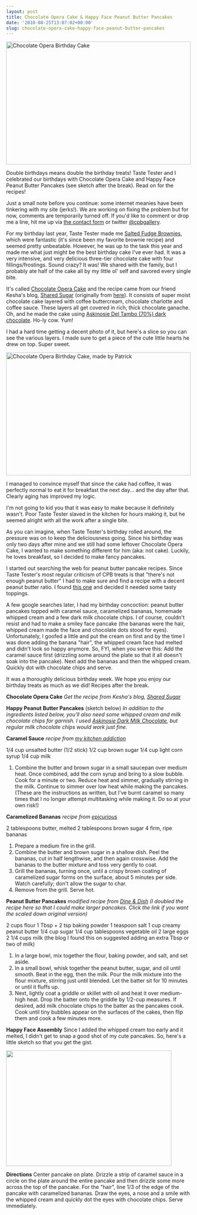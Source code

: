 ```yaml
---
layout: post
title: Chocolate Opera Cake & Happy Face Peanut Butter Pancakes
date: '2010-08-25T13:07:02+00:00'
slug: chocolate-opera-cake-happy-face-peanut-butter-pancakes
---
```

<a href="http://www.flickr.com/photos/kstar810/4901940828/" title="Chocolate Opera Birthday Cake by kstar810, on Flickr"><img src="http://farm5.static.flickr.com/4075/4901940828_180bbd57f6.jpg" width="500" height="333" alt="Chocolate Opera Birthday Cake" /></a>

Double birthdays means double the birthday treats! Taste Tester and I celebrated our birthdays with Chocolate Opera Cake and Happy Face Peanut Butter Pancakes (see sketch after the break). Read on for the recipes!

Just a small note before you continue: some internet meanies have been tinkering with my site (jerks!). We are working on fixing the problem but for now, comments are temporarily turned off. If you'd like to comment or drop me a line, hit me up via <a href="http://www.cpbgallery.com/submit-contact/">the contact form</a> or twitter <a href="http://twitter.com/cpbgallery">@cpbgallery</a>.

For my birthday last year, Taste Tester made me <a href="http://www.flickr.com/photos/kstar810/3843086651/">Salted Fudge Brownies</a>, which were fantastic (it's since been my favorite brownie recipe) and seemed pretty unbeatable. However, he was up to the task this year and made me what just might be the best birthday cake I've ever had. It was a very intensive, and very delicious three-tier chocolate cake with four fillings/frostings. Sound crazy? It was! We shared with the family, but I probably ate half of the cake all by my little ol' self and savored every single bite.

It's called <a href="http://sharedsugar.com/chocolate-opera-cake/">Chocolate Opera Cake</a> and the recipe came from our friend Kesha's blog, <a href="http://sharedsugar.com/chocolate-opera-cake/">Shared Sugar</a> (originally from <a href="http://www.iptv.org/fair/story.cfm/video/sf09_20090822_4006_6_06/video">here</a>). It consists of super moist chocolate cake layered with coffee buttercream, chocolate charlotte and coffee sauce. These layers all get covered in rich, thick chocolate ganache. Oh, and he made the cake using <a href="https://www.askinosie.com/p-1-san-jose-del-tambo-70-85g3-oz.aspx">Askinosie Del Tambo (70%) dark chocolate</a>. Ho-ly cow. Yum! 

I had a hard time getting a decent photo of it, but here's a slice so you can see the various layers. I made sure to get a piece of the cute little hearts he drew on top. Super sweet.

<a href="http://www.flickr.com/photos/kstar810/4901352969/" title="Chocolate Opera Birthday Cake, made by Patrick by kstar810, on Flickr"><img src="http://farm5.static.flickr.com/4141/4901352969_05528f63b9.jpg" width="500" height="333" alt="Chocolate Opera Birthday Cake, made by Patrick" /></a>

I managed to convince myself that since the cake had coffee, it was perfectly normal to eat it for breakfast the next day... and the day after that. Clearly aging has improved my logic.

I'm not going to kid you that it was easy to make because it definitely wasn't. Poor Taste Tester slaved in the kitchen for hours making it, but he seemed alright with all the work after a single bite.

As you can imagine, when Taste Tester's birthday rolled around, the pressure was on to keep the deliciousness going. Since his birthday was only two days after mine and we still had some leftover Chocolate Opera Cake, I wanted to make something different for him (aka: not cake). Luckily, he loves breakfast, so I decided to make fancy pancakes.

I started out searching the web for peanut butter pancake recipes. Since Taste Tester's most regular criticism of CPB treats is that "there's not enough peanut butter" I had to make sure and find a recipe with a decent peanut butter ratio. I found <a href="http://dineanddish.net/2010/05/the-hip-hostess-apron-giveaway-recipe-peanut-butter-pancakes/">this one</a> and decided it needed some tasty toppings.

A few google searches later, I had my birthday concoction: peanut butter pancakes topped with caramel sauce, caramelized bananas, homemade whipped cream and a few dark milk chocolate chips. I of course, couldn't resist and had to make a smiley face pancake (the bananas were the hair, whipped cream made the face and chocolate dots stood for eyes). Unfortunately, I goofed a little and put the cream on first and by the time I was done adding the banana "hair", the whipped cream face had melted and didn't look so happy anymore. So, FYI, when you serve this: Add the caramel sauce first (drizzling some around the plate so that it all doesn't soak into the pancake). Next add the bananas and then the whipped cream. Quickly dot with chocolate chips and serve.

It was a thoroughly delicious birthday week. We hope you enjoy our birthday treats as much as we did! Recipes after the break.

<!--more-->
<div class="recipe">
<strong>Chocolate Opera Cake</strong>
<em>Get the recipe from Kesha's blog, <a href="http://sharedsugar.com/chocolate-opera-cake/">Shared Sugar</a></em>

<strong>Happy Peanut Butter Pancakes</strong> (sketch below)
<em>In addition to the ingredients listed below, you'll also need some whipped cream and milk chocolate chips for garnish. I used <a href="https://www.askinosie.com/p-73-davao-dark-milk-chocolate-bar-fleur-de-sel.aspx">Askinosie Dark Milk Chocolate</a>, but regular milk chocolate chips would work just fine.</em>

<strong>Caramel Sauce</strong>
<em>recipe from <a href="http://www.mykitchenaddiction.com/2009/03/banana-nut-pancakes-with-caramel-sauce/">my kitchen addiction</a></em>

1/4 cup unsalted butter (1/2 stick)
1/2 cup brown sugar
1/4 cup light corn syrup
1/4 cup milk

1. Combine the butter and brown sugar in a small saucepan over medium heat.  Once combined, add the corn syrup and bring to a slow bubble.  Cook for a minute or two.  Reduce heat and simmer, gradually stirring in the milk. Continue to simmer over low heat while making the pancakes. (These are the instructions as written, but I've burnt caramel so many times that I no longer attempt multitasking while making it. Do so at your own risk!)

<strong>Caramelized Bananas</strong>
<em>recipe from <a href="http://www.epicurious.com/recipes/food/views/Caramelized-Bananas-242365">epicurious</a></em>

2 tablespoons butter, melted
2 tablespoons brown sugar
4 firm, ripe bananas

1. Prepare a medium fire in the grill.
2. Combine the butter and brown sugar in a shallow dish. Peel the bananas, cut in half lengthwise, and then again crosswise. Add the bananas to the butter mixture and toss very gently to coat.
3. Grill the bananas, turning once, until a crispy brown coating of caramelized sugar forms on the surface, about 5 minutes per side. Watch carefully; don't allow the sugar to char.
4. Remove from the grill. Serve hot.

<strong>Peanut Butter Pancakes</strong>
<em>modified recipe from <a href="http://dineanddish.net/2010/05/the-hip-hostess-apron-giveaway-recipe-peanut-butter-pancakes/">Dine & Dish</a> (I doubled the recipe here so that I could make larger pancakes. Click the link if you want the scaled down original version)</em>

2 cups flour
1 Tbsp + 2 tsp baking powder
1 teaspoon salt
1 cup creamy peanut butter
1/4 cup sugar
1/4 cup tablespoons vegetable oil
2 large eggs
2 1/4 cups milk (the blog I found this on suggested adding an extra Tbsp or two of milk)

1. In a large bowl, mix together the flour, baking powder, and salt, and set aside.
2. In a small bowl, whisk together the peanut butter, sugar, and oil until smooth. Beat in the egg, then the milk. Pour the milk mixture into the flour mixture, stirring just until blended. Let the batter sit for 10 minutes or until it fluffs up.
3. Next, lightly coat a griddle or skillet with oil and heat it over medium-high heat. Drop the batter onto the griddle by 1/2-cup measures. If desired, add milk chocolate chips to the batter as the pancakes cook. Cook until tiny bubbles appear on the surfaces of the cakes, then flip them and cook a few minutes more. 

<strong>Happy Face Assembly</strong>
Since I added the whipped cream too early and it melted, I didn't get to snap a good shot of my cute pancakes. So, here's a little sketch so that you get the gist.

<a href="/wp-content/uploads/2010/08/happy_face_pb_pancakes.gif"><img src="/wp-content/uploads/2010/08/happy_face_pb_pancakes.gif" alt="" title="happy_face_pb_pancakes" width="448" height="313" class="alignnone size-full wp-image-815" /></a>

<strong>Directions</strong>
Center pancake on plate. Drizzle a strip of caramel sauce in a circle on the plate around the entire pancake and then drizzle some more across the top of the pancake. For the "hair", line 1/3 of the edge of the pancake with caramelized bananas. Draw the eyes, a nose and a smile with the whipped cream and quickly dot the eyes with chocolate chips. Serve immediately.
</div>
